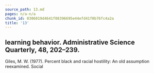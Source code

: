 ```yaml
---
source_path: 13.md
pages: n/a-n/a
chunk_id: 0306019d4641f08396695e44efd41f0b76fc4a2a
title: '13'
---
```

## learning behavior. Administrative Science Quarterly, 48, 202–239.

Giles, M. W. (1977). Percent black and racial hostility: An old assumption reexamined. Social

